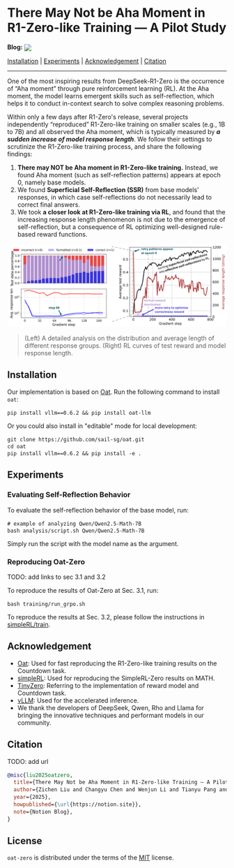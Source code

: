 # There May Not be Aha Moment in R1-Zero-like Training — A Pilot Study

<!-- Blog: [![Notion](https://img.shields.io/badge/Notion-000000?style=for-the-badge&logo=notion&logoColor=white)](notion_link) -->

**Blog:** <a href="notion_link">
    <img src="https://img.shields.io/badge/Notion-000000?style=for-the-badge&logo=notion&logoColor=white" width="80" style="vertical-align: middle;">
</a>

[Installation](#installation) | [Experiments](#experiments) | [Acknowledgement](#acknowledgement) | [Citation](#citation) 

---

One of the most inspiring results from DeepSeek-R1-Zero is the occurrence of “Aha moment” through pure reinforcement learning (RL). At the Aha moment, the model learns emergent skills such as self-reflection, which helps it to conduct in-context search to solve complex reasoning problems.

Within only a few days after R1-Zero's release, several projects independently “reproduced” R1-Zero-like training on smaller scales (e.g., 1B to 7B) and all observed the Aha moment, which is typically measured by ***a sudden increase of model response length***. We follow their settings to scrutinize the R1-Zero-like training process, and share the following findings:

1. **There may NOT be Aha moment in R1-Zero-like training.** Instead, we found Aha moment (such as self-reflection patterns) appears at epoch 0, namely base models.
2. We found **Superficial Self-Reflection (SSR)** from base models' responses, in which case self-reflections do not necessarily lead to correct final answers.
3. We took **a closer look at R1-Zero-like training via RL**, and found that the increasing response length phenomenon is not due to the emergence of self-reflection, but a consequence of RL optimizing well-designed rule-based reward functions.

![oat-zero-results](./asset/oat-zero-results.jpg)

> (Left) A detailed analysis on the distribution and average length of different response groups. (Right) RL curves of test reward and model response length.

## Installation

Our implementation is based on [Oat](https://github.com/sail-sg/oat). Run the following command to install `oat`:

```console
pip install vllm==0.6.2 && pip install oat-llm
```
Or you could also install in "editable" mode for local development:

```console
git clone https://github.com/sail-sg/oat.git
cd oat
pip install vllm==0.6.2 && pip install -e .
```

## Experiments

### Evaluating Self-Reflection Behavior

To evaluate the self-reflection behavior of the base model, run:

```console
# example of analyzing Qwen/Qwen2.5-Math-7B
bash analysis/script.sh Qwen/Qwen2.5-Math-7B
```

Simply run the script with the model name as the argument.


### Reproducing Oat-Zero

TODO: add links to sec 3.1 and 3.2

To reproduce the results of Oat-Zero at Sec. 3.1, run: 

```console
bash training/run_grpo.sh
```

To reproduce the results at Sec. 3.2, please follow the instructions in [simpleRL/train](https://github.com/hkust-nlp/simpleRL-reason/tree/main/train). 

## Acknowledgement

- [Oat](https://github.com/sail-sg/oat): Used for fast reproducing the R1-Zero-like training results on the Countdown task.
- [simpleRL](https://github.com/hkust-nlp/simpleRL-reason): Used for reproducing the SimpleRL-Zero results on MATH.
- [TinyZero](https://github.com/Jiayi-Pan/TinyZero): Referring to the implementation of reward model and Countdown task.
- [vLLM](https://github.com/vllm-project/vllm): Used for the accelerated inference.
- We thank the developers of DeepSeek, Qwen, Rho and Llama for bringing the innovative techniques and performant models in our community. 

## Citation

TODO: add url

```bibtex
@misc{liu2025oatzero,
  title={There May Not be Aha Moment in R1-Zero-like Training — A Pilot Study},
  author={Zichen Liu and Changyu Chen and Wenjun Li and Tianyu Pang and Chao Du and Min Lin},
  year={2025},
  howpublished={\url{https://notion.site}},
  note={Notion Blog},
}
```


## License

`oat-zero` is distributed under the terms of the [MIT](https://spdx.org/licenses/MIT.html) license.
